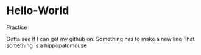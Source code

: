 # Hello-World
Practice

Gotta see if I can get my github on. 
Something has to make a new line
That something is a hippopatomouse
